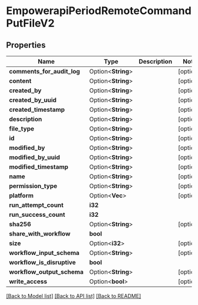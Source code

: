 # EmpowerapiPeriodRemoteCommandPutFileV2

## Properties

Name | Type | Description | Notes
------------ | ------------- | ------------- | -------------
**comments_for_audit_log** | Option<**String**> |  | [optional]
**content** | Option<**String**> |  | [optional]
**created_by** | Option<**String**> |  | [optional]
**created_by_uuid** | Option<**String**> |  | [optional]
**created_timestamp** | Option<**String**> |  | [optional]
**description** | Option<**String**> |  | [optional]
**file_type** | Option<**String**> |  | [optional]
**id** | Option<**String**> |  | [optional]
**modified_by** | Option<**String**> |  | [optional]
**modified_by_uuid** | Option<**String**> |  | [optional]
**modified_timestamp** | Option<**String**> |  | [optional]
**name** | Option<**String**> |  | [optional]
**permission_type** | Option<**String**> |  | [optional]
**platform** | Option<**Vec<String>**> |  | [optional]
**run_attempt_count** | **i32** |  |
**run_success_count** | **i32** |  |
**sha256** | Option<**String**> |  | [optional]
**share_with_workflow** | **bool** |  |
**size** | Option<**i32**> |  | [optional]
**workflow_input_schema** | Option<**String**> |  | [optional]
**workflow_is_disruptive** | **bool** |  |
**workflow_output_schema** | Option<**String**> |  | [optional]
**write_access** | Option<**bool**> |  | [optional]

[[Back to Model list]](../README.md#documentation-for-models) [[Back to API list]](../README.md#documentation-for-api-endpoints) [[Back to README]](../README.md)

